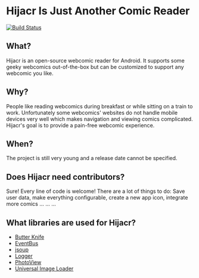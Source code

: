 # Hijacr Is Just Another Comic Reader
[![Build Status](https://travis-ci.org/EightBitBoy/hijacr.svg?branch=master)](https://travis-ci.org/EightBitBoy/hijacr)

## What?
Hijacr is an open-source webcomic reader for Android. It supports some geeky webcomics out-of-the-box but can be customized to support any webcomic you like.

## Why?
People like reading webcomics during breakfast or while sitting on a train to work. Unfortunately some webcomics' websites do not handle mobile devices very well which makes navigation and viewing comics complicated. Hijacr's goal is to provide a pain-free webcomic experience.

## When?
The project is still very young and a release date cannot be specified.

## Does Hijacr need contributors?
Sure! Every line of code is welcome! There are a lot of things to do: Save user data, make everything configurable, create a new app icon, integrate more comics ... ... ...

## What libraries are used for Hijacr?

- [Butter Knife](https://github.com/JakeWharton/butterknife)
- [EventBus](https://github.com/greenrobot/EventBus)
- [jsoup](https://github.com/jhy/jsoup/)
- [Logger](https://github.com/orhanobut/logger)
- [PhotoView](https://github.com/chrisbanes/PhotoView)
- [Universal Image Loader](https://github.com/nostra13/Android-Universal-Image-Loader)